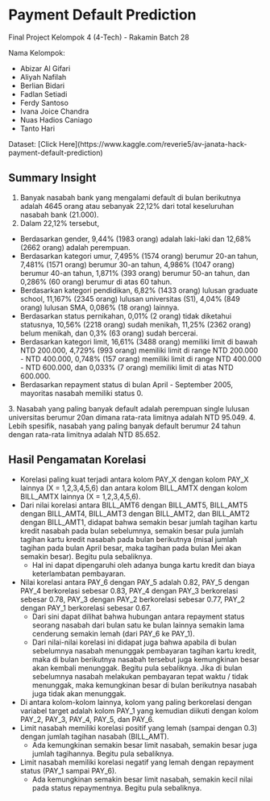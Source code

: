 # <b>Payment Default Prediction</b>
<p> Final Project Kelompok 4 (4-Tech) - Rakamin Batch 28</p>
<p> Nama Kelompok: </p>
<ul>
    <li>Abizar Al Gifari</li>
    <li>Aliyah Nafilah</li>
    <li>Berlian Bidari</li>
    <li>Fadlan Setiadi</li>
    <li>Ferdy Santoso</li>
    <li>Ivana Joice Chandra</li>
    <li>Nuas Hadios Caniago</li>
    <li>Tanto Hari</li>
</ul>
Dataset: [Click Here](https://www.kaggle.com/reverie5/av-janata-hack-payment-default-prediction)


## <b>Summary Insight</b>
1. Banyak nasabah bank yang mengalami default di bulan berikutnya adalah 4645 orang atau sebanyak 22,12% dari total keseluruhan nasabah bank (21.000).
2. Dalam 22,12% tersebut,
<ul>
<li>Berdasarkan gender, 9,44% (1983 orang) adalah laki-laki dan 12,68% (2662 orang) adalah perempuan.</li>
<li>Berdasarkan kategori umur, 7,495% (1574 orang) berumur 20-an tahun, 7,481% (1571 orang) berumur 30-an tahun, 4,986% (1047 orang) berumur 40-an tahun, 1,871% (393 orang) berumur 50-an tahun, dan 0,286% (60 orang) berumur di atas 60 tahun.</li>
<li>Berdasarkan kategori pendidikan, 6,82% (1433 orang) lulusan graduate school, 11,167% (2345 orang) lulusan universitas (S1), 4,04% (849 orang) lulusan SMA, 0,086% (18 orang) lainnya.</li>
<li>Berdasarkan status pernikahan, 0,01% (2 orang) tidak diketahui statusnya, 10,56% (2218 orang) sudah menikah, 11,25% (2362 orang) belum menikah, dan 0,3% (63 orang) sudah bercerai.</li>
<li>Berdasarkan kategori limit, 16,61% (3488 orang) memiliki limit di bawah NTD 200.000, 4,729% (993 orang) memiliki limit di range NTD 200.000 - NTD 400.000, 0,748% (157 orang) memiliki limit di range NTD 400.000 - NTD 600.000, dan 0,033% (7 orang) memiliki limit di atas NTD 600.000.</li>
<li>Berdasarkan repayment status di bulan April - September 2005, mayoritas nasabah memiliki status 0.</li>
</ul>
3. Nasabah yang paling banyak default adalah perempuan single lulusan universitas berumur 20an dimana rata-rata limitnya adalah NTD 95.049.
4. Lebih spesifik, nasabah yang paling banyak default berumur 24 tahun dengan rata-rata limitnya adalah NTD 85.652.

## <b>Hasil Pengamatan Korelasi</b>
* Korelasi paling kuat terjadi antara kolom PAY_X dengan kolom PAY_X lainnya (X = 1,2,3,4,5,6) dan antara kolom BILL_AMTX dengan kolom BILL_AMTX lainnya (X = 1,2,3,4,5,6).
* Dari nilai korelasi antara BILL_AMT6 dengan BILL_AMT5, BILL_AMT5 dengan BILL_AMT4, BILL_AMT3 dengan BILL_AMT2, dan BILL_AMT2 dengan BILL_AMT1, didapat bahwa semakin besar jumlah tagihan kartu kredit nasabah pada bulan sebelumnya, semakin besar pula jumlah tagihan kartu kredit nasabah pada bulan berikutnya (misal jumlah tagihan pada bulan April besar, maka tagihan pada bulan Mei akan semakin besar). Begitu pula sebaliknya.
  * Hal ini dapat dipengaruhi oleh adanya bunga kartu kredit dan biaya keterlambatan pembayaran.
* Nilai korelasi antara PAY_6 dengan PAY_5 adalah 0.82, PAY_5 dengan PAY_4 berkorelasi sebesar 0.83, PAY_4 dengan PAY_3 berkorelasi sebesar 0.78, PAY_3 dengan PAY_2 berkorelasi sebesar 0.77, PAY_2 dengan PAY_1 berkorelasi sebesar 0.67.
  * Dari sini dapat dilihat bahwa hubungan antara repayment status seorang nasabah dari bulan satu ke bulan lainnya semakin lama cenderung semakin lemah (dari PAY_6 ke PAY_1).
  * Dari nilai-nilai korelasi ini didapat juga bahwa apabila di bulan sebelumnya nasabah menunggak pembayaran tagihan kartu kredit, maka di bulan berikutnya nasabah tersebut juga kemungkinan besar akan kembali menunggak. Begitu pula sebaliknya. Jika di bulan sebelumnya nasabah melakukan pembayaran tepat waktu / tidak menunggak, maka kemungkinan besar di bulan berikutnya nasabah juga tidak akan menunggak.
* Di antara kolom-kolom lainnya, kolom yang paling berkorelasi dengan variabel target adalah kolom PAY_1 yang kemudian diikuti dengan kolom PAY_2, PAY_3, PAY_4, PAY_5, dan PAY_6.
* Limit nasabah memiliki korelasi positif yang lemah (sampai dengan 0.3) dengan jumlah tagihan nasabah (BILL_AMT).
  * Ada kemungkinan semakin besar limit nasabah, semakin besar juga jumlah tagihannya. Begitu pula sebaliknya.
* Limit nasabah memiliki korelasi negatif yang lemah dengan repayment status (PAY_1 sampai PAY_6).
  * Ada kemungkinan semakin besar limit nasabah, semakin kecil nilai pada status repaymentnya. Begitu pula sebaliknya.


